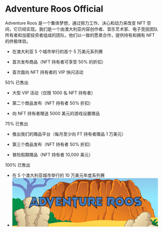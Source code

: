 # Adventure Roos Official

Adventure Roos 是一个集体梦想，通过努力工作、决心和动力来改变 NFT 空间，它已经实现。我们是一个由澳大利亚内容创作者、音乐艺术家、电子竞技团队所有者和加密投资者组成的团队，他们以一致的愿景合作，提供持有和拥有 NFT 的终极体验。

- 在澳大利亚 5 个城市举行的首个 5 万美元系列赛

- 首次发布商品（NFT 持有者可享受 50% 的折扣）

- 首次面向 NFT 持有者的 VIP 快闪活动

50% 已售出

- 大型 VIP 活动（仅限 1000 名 NFT 持有者）

- 第二个商品发布（NFT 持有者 50% 折扣）

- 向 NFT 持有者赠送 5000 美元的游戏设置赠品

75% 已售出

- 推出我们的赠品平台（每月至少向 FT 持有者赠品 1 万美元）

- 第三个商品发布（NFT 持有者 50% 折扣）

- 冒险假期赠品（NFT 持有者 10,000 美元）

100% 已售出

- 在 5 个澳大利亚城市举行的 10 万美元年度系列赛
- ![unnamed](unnamed.png)
